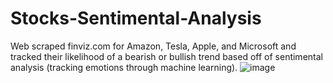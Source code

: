 # Stocks-Sentimental-Analysis
Web scraped finviz.com for Amazon, Tesla, Apple, and Microsoft and tracked their likelihood of a bearish or bullish trend based off of sentimental analysis (tracking emotions through machine learning).
![image](https://user-images.githubusercontent.com/67714638/197678453-97d4affb-4909-4777-b1cd-12b343b14d3a.png)
